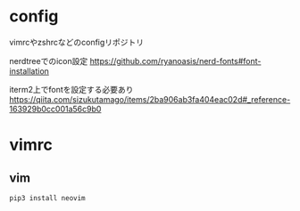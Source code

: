 # config
vimrcやzshrcなどのconfigリポジトリ

nerdtreeでのicon設定
https://github.com/ryanoasis/nerd-fonts#font-installation

iterm2上でfontを設定する必要あり
https://qiita.com/sizukutamago/items/2ba906ab3fa404eac02d#_reference-163929b0cc001a56c9b0

# vimrc
## vim
`pip3 install neovim`


